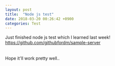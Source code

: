 ```yaml
---
layout: post
title:  "Node js test"
date: 2018-03-20 00:26:42 +0900
categories: Test
---
```

Just finished node js test which I learned last week!<br>
<https://github.com/githubfordm/sample-server><br>
<br><br>
Hope it'll work pretty well..
